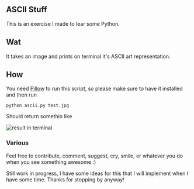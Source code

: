 ## ASCII Stuff

This is an exercise I made to lear some Python. 

## Wat

It takes an image and prints on terminal it's ASCII art representation.

## How

You need [Pillow](https://github.com/python-pillow/Pillow) to run this script, so please make sure to have it installed and then run

```
python ascii.py test.jpg
```

Should return somethin like

![result in terminal](https://bitbucket.org/utnaf/ascii-stuff/raw/master/result.png)

### Various
Feel free to contribute, comment, suggest, cry, smile, or whatever you do when you see something awesome :)

Still work in progress, I have some ideas for this that I will implement when I have some time. Thanks for stopping by anyway!

